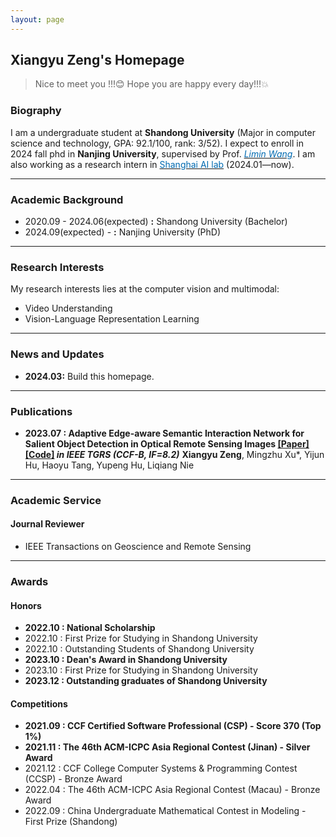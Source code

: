 ```yaml
---
layout: page
---
```


## Xiangyu Zeng's Homepage

> Nice to meet you !!!😊 Hope you are happy every day!!!💥

### Biography

I am a undergraduate student at **Shandong University** (Major in computer science and technology, GPA: 92.1/100, rank: 3/52).
I expect to enroll in 2024 fall phd  in **Nanjing University**, supervised by Prof. [*<font color="#006ab1">Limin Wang</font>*](https://wanglimin.github.io/).
I am also working as a research intern in [<font color="#006ab1">Shanghai AI lab</font>](https://www.shlab.org.cn/) (2024.01—now).

---

### Academic Background

- 2020.09 - 2024.06(expected) **:** Shandong University (Bachelor)
- 2024.09(expected) - **:** Nanjing University (PhD)

---

### Research Interests

My research interests lies at the computer vision and multimodal:

- Video Understanding
- Vision-Language Representation Learning

---

### News and Updates

- **2024.03:** Build this homepage.

---

### Publications

- **2023.07 : Adaptive Edge-aware Semantic Interaction Network for Salient Object Detection in Optical Remote Sensing Images [[Paper]](https://ieeexplore.ieee.org/abstract/document/10198281/) [[Code]](https://github.com/xumingzhu989/AESINet-TGRS) *in IEEE TGRS (CCF-B, IF=8.2)***
**Xiangyu Zeng**, Mingzhu Xu*, Yijun Hu, Haoyu Tang, Yupeng Hu, Liqiang Nie

---

### Academic Service

#### Journal Reviewer

- IEEE Transactions on Geoscience and Remote Sensing

---

### Awards 

#### Honors

- **2022.10 : National Scholarship**
- 2022.10 : First Prize for Studying in Shandong University
- 2022.10 : Outstanding Students of Shandong University
- **2023.10 : Dean's Award in Shandong University**
- 2023.10 : First Prize for Studying in Shandong University
- **2023.12 : Outstanding graduates of Shandong University**

#### Competitions

- **2021.09 : CCF Certified Software Professional (CSP) - Score 370 (Top 1%)**
- **2021.11 : The 46th ACM-ICPC Asia Regional Contest (Jinan) - Silver Award**
- 2021.12 : CCF College Computer Systems & Programming Contest (CCSP) - Bronze Award
- 2022.04 : The 46th ACM-ICPC Asia Regional Contest (Macau) - Bronze Award
- 2022.09 : China Undergraduate Mathematical Contest in Modeling - First Prize (Shandong)
